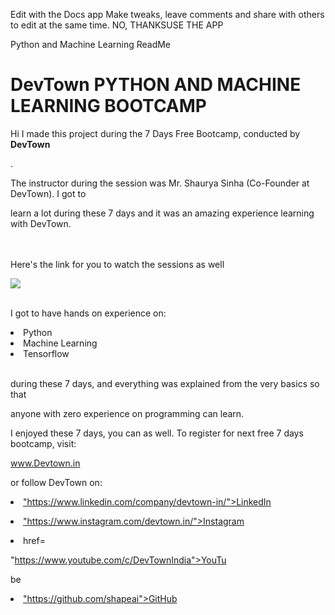 Edit with the Docs app
Make tweaks, leave comments and share with others to edit at the same time.
NO, THANKSUSE THE APP

Python and Machine Learning ReadMe
# DevTown PYTHON AND MACHINE LEARNING BOOTCAMP

Hi I made this project during the 7 Days Free Bootcamp, conducted by <b> DevTown

</b>.

The instructor during the session was Mr. Shaurya Sinha (Co-Founder at DevTown). I got to

learn a lot during these 7 days and it was an amazing experience learning with DevTown.

<br><br>Here's the link for you to watch the sessions as well<br>

<a href="https://www.youtube.com/playlist?list=PL7zl8TDRnbulNEA-59W7wWgCWE8LEOD6h"> <img src="https://github.com/ShapeAI/PYTHON-AND-DATA-ANALYTICS/blob/main/machine%20learning.png"> </a>

<br>I got to have hands on experience on:

<li>Python

<li>Machine Learning

<li>Tensorflow

<br>during these 7 days, and everything was explained from the very basics so that

anyone with zero experience on programming can learn.

I enjoyed these 7 days, you can as well. To register for next free 7 days bootcamp, visit:

<a href="https://www.Devtown.in"> www.Devtown.in</a>

or follow DevTown on:

<li><a href=

"https://www.linkedin.com/company/devtown-in/">LinkedIn</a>

<li><a href=

"https://www.instagram.com/devtown.in/">Instagram</a>

<li><a

href=

"https://www.youtube.com/c/DevTownIndia">YouTu

be</a>

<li><a href=

"https://github.com/shapeai">GitHub</a>

